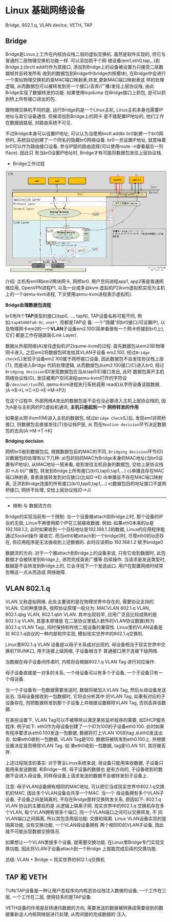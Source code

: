 # Linux 基础网络设备

Bridge, 802.1.q, VLAN device, VETH, TAP

## Bridge

Bridge是Linux上工作在内核协议栈二层的虚拟交换机. 虽然是软件实现的, 但它与普通的二层物理交换机功能一样. 可以添加若干个网
络设备(em1,eth0,tap,..)到Bridge上(brctl addif)作为其接口, 添加到Bridge上的设备被设置为只接受二层数据帧并且转发所有
收到的数据包到Bridge中(bridge内核模块), 在Bridge中会进行一个类似物理交换机的查MAC端口映射表,转发,更新MAC端口映射表这
样的处理逻辑, 从而数据包可以被转发到另一个接口/丢弃/广播/发往上层协议栈, 由此Bridge实现了数据转发的功能. 如果使用tcpdump
在Bridge接口上抓包, 是可以抓到桥上所有接口进出的包.

跟物理交换机不同的是, 运行Bridge的是一个Linux主机, Linux主机本身也需要IP地址与其它设备通信. 但被添加到Bridge上的网卡
是不能配置IP地址的, 他们工作在数据链路层, 对路由系统不可见. 

不过Bridge本身可以设置IP地址, 可以认为当使用brctl addbr br0新建一个br0网桥时, 系统自动创建了一个同名的隐藏br0网络设备.
br0一旦设置IP地址, 就意味着br0可以作为路由接口设备, 参与IP层的路由选择(可以使用route -n查看最后一列Iface). 因此只
有当br0设置IP地址时, Bridge才有可能将数据包发往上层协议栈.


- Bridge工作过程

![image](/images/net_type_bridge.png)

介绍: 主机有em1和em2两块网卡, 网桥br0.  用户空间进程app1, app2等是普通网络应用, OpenVPN进程P1, 以及一台或多台kvm
虚拟机P2(kvm虚拟机实现为主机上的一个qemu-kvm进程, 下文使用qemu-kvm进程表示虚拟机). 

**Bridge处理数据包流程**

br0有N个**TAP**类型的接口(tap0, ..., tapN), TAP设备名称可能不同, 例如:`tap45400fa0-9c`, `vnet*`, 但都是TAP设
备.  一个"隐藏"的br0接口(可设置IP), 以及物理网卡em2的一个**VLAN**子设备em2.100(简单看做有一个网卡桥接到br0上), 它们
都是工作在链路层(Link Layer).

数据从外部网络(A)发往虚拟机(P2)qume-kvm的过程: 首先数据包从em2(B)物理网卡进入, 之后em2将数据包转发给其VLAN子设备
em2.100, 经过`Bridge check`(L)发现子设备em2.100属于网桥接口设备, 因此数据包不会发往协议栈上层(T), 而是进入Bridge
代码处理逻辑, 从而数据包从em2.100接口(C)进入br0, 经过`Bridging decision`(D)发现数据包应当从tap0(E)接口发出, 此时
数据包离开主机网络协议栈(G), 发往被用户空间进程qemu-kvm打开的字符设备`/dev/net/tun`(N), qemu-kvm进程执行系统调用
read()从字符设备读取数据. (A->B->L->C->D->E->M->P2)

在这个过程中, 外部网络A发出的数据包是不会也没必要进入主机上层协议栈的, 因为A是与主机网的P2虚拟机通讯, **主机只是起到一个
网桥转发的作用**

如果是从网卡em1(M)进入主机的数据包, 经过`Bridge Check`(L)后, 发现em1非网桥接口, 则数据包会直接发往(T)协议栈IP层, 从
而在`Routine decision`环节决定数据包的去向(A->M->T->K)


**Bridging decision**

网桥br0收到数据包后, 根据数据包目的MAC的不同, `Bridging decision`环节(D)对数据包的处理有以下几种:
a)包的目的MAC为Bridge本身的MAC地址(当br0设置有IP地址), 从MAC地址一层来看, 收到发往主机自身的数据包, 交给上层协议栈(D->J)
b)广播包, 转发到Bridge上所有接口(br0,tap0,tap1,...)
c)单播且存在MAC端口映射表, 查表直接转发到对应接口(比如D->E)
d)单播且不存在MAC端口映射表, 泛洪到Bridge连接的所有接口(br0,tap0,tap1,...)
e)数据包目的地址接口不是网桥接口, 网桥不处理, 交给上层协议栈(D->J)

---

- 限制 与 数据流方向

Bridge的实现当前有一个限制: 当一个设备被attach到Bridge上时, 那个设备的IP会的无效, Linux不再使用那个IP在三层接收数据.
例如: 如果eth0本来的ip是192.168.1.2, 此时如果收到一个目标地址是192.168.1.2的数据, Linux的应用程序能通过Socket操作
接收它. 而当eth0被attach到一个bridge0时, 尽管eth0的ip还存在, 但应用程序是无法接收到上述数据的. 此时应该把ip 192.168.1.2
赋予bridge0

数据流的方向. 对于一个被attach到Bridge上的设备来说, 只有它收到数据时, 此包数据才会被转发到Bridge上, 进而完成查表广播等
后续操作. 当请求是发送类型时, 数据是不会转发到Bridge上的, 它会寻找下一个发送出口. 用户在配置网络时经常忽略这一点从而造成
网络故障.




## VLAN 802.1.q

VLAN 又称虚拟网络. 此处主要说的是在物理世界中存在的, 需要协议支持的VLAN. 它的种类很多, 按照协议原理一般分为: MACVLAN
802.1.q VLAN, 802.1.qbg VLAN, 802.1.qbh VLAN.  其中出现较早, 应用广泛且比较成熟的是802.1.q VLAN, 其基本原理是
在二层协议里插入额外的VLAN协议数据(称为 802.1.q VLAN Tag), 同时保持和传统二层设备的兼容性. Linux里的VLAN设备是对
802.1.q协议的一种内部软件实现, 模拟现实世界中的802.1.q交换机.

Linux里802.1.q VLAN 设备是以母子关系成对出现的, 母设备相当于现实世界中交换机TRUNK口, 用于连接上级网络, 子设备相当于
普通接口用于连接下级网络. 

当数据在母子设备间传递时, 内核将会根据802.1.q VLAN Tag 进行对应操作.

母子设备直接是一对多的关系, 一个母设备可以有多个子设备, 一个子设备只有一个母设备.

当一个子设备有一包数据需要发送时, 数据将被加入VLAN Tag, 然后从母设备发送出去. 当母设备接收到一包数据时, 它将会分析其中
的VLAN Tag, 如果有对应的子设备存在, 则把数据转发到那个子设备上并根据设置移除VLAN Tag, 否则丢弃该数据.

在某些设置下, VLAN Tag可以不被移除以满足某些监听程序的需要, 如DHCP服务程序. 例子如下:
eth0作为母设备创建了一个ID为100的子设备eth0.100. 此时如果有程序要求从eth0.100发送一包数据, 数据将打上VLAN 100的tag
从eth0发送出去. 如果eth0收到一包数据, VLAN Tag是100, 数据将被转发到eth0.100上, 并根据设置决定是否移除VLAN Tag. 如
果eth0收到一包数据, tag是VLAN 101, 其将被丢弃.

上述过程隐含的事实: 对于寄主Linux系统来说, 母设备只能用来收数据, 子设备只能用来发送数据. 和Bridge一样, 母子设备的数据也
是有方向的, 子设备收到的数据不会进入母设备, 同样母设备上请求发送的数据不会被转发到子设备上.

注意: 母子VLAN设备拥有相同的MAC地址, 可以把它当成现实世界中802.1.q交换机的MAC, 因此多个VLAN设备会共享一个MAC. 当一个
母设备拥有多个VLAN子设备, 子设备之间是隔离的, 不存在Bridge那样交换转发关系, 原因如下: 802.1.q VLAN 协议的主要目的是
从逻辑上隔离子网. 现实世界中的802.1.q 交换机存在多个VLAN, 每个VLAN拥有很多个端口, 同一个VLAN端口之间可以交换转发, 不
同VLAN端口之间隔离, 所以其包含两层功能: 交换和隔离. Linux VLAN设备实现的是隔离功能, 没有交换功能. 一个VLAN母设备拥有
两个相同ID的VLAN子设备, 因此就不可能出现数据交换情况. 

如果想让一个VLAN里接多个设备, 就需要交换功能. 在Linux里Bridge专门实现交换功能, 因此将VLAN子设备attach到一个Bridge
上就能完成后续的交换功能. 

总结: VLAN + Bridge = 现实世界的802.1.q交换机

## TAP 和 VETH

TUN/TAP设备是一种让用户态程序向内核态协议栈注入数据的设备, 一个工作在三层, 一个工作在二层, 使用较多的是TAP设备.

VETH设备的作用是反转通讯数据的方向, 需要发送的数据被转换成需要收到的数据重新送人内核网络层进行处理, 从而间接的完成数据的
注入.

